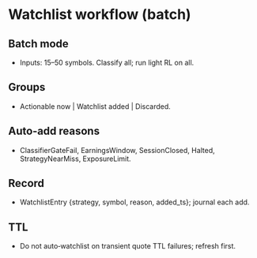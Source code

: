 # Watchlist workflow (batch)

## Batch mode
- Inputs: 15–50 symbols. Classify all; run light RL on all.

## Groups
- Actionable now | Watchlist added | Discarded.

## Auto‑add reasons
- ClassifierGateFail, EarningsWindow, SessionClosed, Halted, StrategyNearMiss, ExposureLimit.

## Record
- WatchlistEntry {strategy, symbol, reason, added_ts}; journal each add.

## TTL
- Do not auto‑watchlist on transient quote TTL failures; refresh first.
